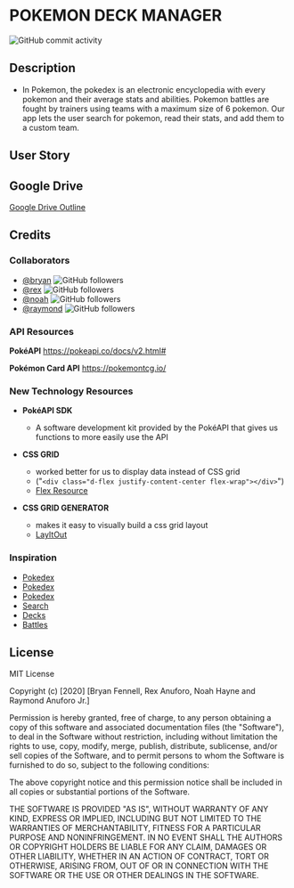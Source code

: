 # POKEMON DECK MANAGER

<!-- playing around for badges -->

![GitHub commit activity](https://img.shields.io/github/commit-activity/m/bryan3023/pokemon-deck-manager)

## Description

* In Pokemon, the pokedex is an electronic encyclopedia with every pokemon and their average stats and abilities. Pokemon battles are fought by trainers using teams with a maximum size of 6 pokemon. Our app lets the user search for pokemon, read their stats, and add them to a custom team.


## User Story




## Google Drive
[Google Drive Outline](https://docs.google.com/document/d/1868n8qmq5FP1K_MsOJhlinr70rDfL4ZRKN0YQg608aY/edit#)

## Credits

### Collaborators
* [@bryan](https://github.com/bryan3023) ![GitHub followers](https://img.shields.io/github/followers/bryan3023?label=Follow&style=social)
* [@rex](https://github.com/RexAnuforo) ![GitHub followers](https://img.shields.io/github/followers/RexAnuforo?label=Follow&style=social)
* [@noah](https://github.com/nmhayne) ![GitHub followers](https://img.shields.io/github/followers/nmhayne?label=Follow&style=social)
* [@raymond](https://github.com/rayfor1) ![GitHub followers](https://img.shields.io/github/followers/rayfor1?label=Follow&style=social)


### API Resources

**PokéAPI**
https://pokeapi.co/docs/v2.html#

**Pokémon Card API**
https://pokemontcg.io/

### New Technology Resources

* **PokéAPI SDK**
    * A software development kit provided by the PokéAPI that gives us functions to more easily use the API

* **CSS GRID** 
    * worked better for us to display data instead of CSS grid
    * ("`<div class="d-flex justify-content-center flex-wrap"></div>`")
    * [Flex Resource](https://getbootstrap.com/docs/4.0/utilities/flex/)

* **CSS GRID GENERATOR**
    * makes it easy to visually build a css grid layout
    * [LayItOut](https://grid.layoutit.com/)




### Inspiration

* [Pokedex](https://www.pokemon.com/us/pokedex/)
* [Pokedex](https://codepen.io/wikode/pen/wvKGERj)
* [Pokedex](https://codepen.io/rocherf/pen/ZvxdxR)
* [Search](https://dex.pokemonshowdown.com/)
* [Decks](https://decktrio.com/)
* [Battles](https://pokemonshowdown.com/)





## License

MIT License

Copyright (c) [2020] [Bryan Fennell, Rex Anuforo, Noah Hayne and Raymond Anuforo Jr.]

Permission is hereby granted, free of charge, to any person obtaining a copy
of this software and associated documentation files (the "Software"), to deal
in the Software without restriction, including without limitation the rights
to use, copy, modify, merge, publish, distribute, sublicense, and/or sell
copies of the Software, and to permit persons to whom the Software is
furnished to do so, subject to the following conditions:

The above copyright notice and this permission notice shall be included in all
copies or substantial portions of the Software.

THE SOFTWARE IS PROVIDED "AS IS", WITHOUT WARRANTY OF ANY KIND, EXPRESS OR
IMPLIED, INCLUDING BUT NOT LIMITED TO THE WARRANTIES OF MERCHANTABILITY,
FITNESS FOR A PARTICULAR PURPOSE AND NONINFRINGEMENT. IN NO EVENT SHALL THE
AUTHORS OR COPYRIGHT HOLDERS BE LIABLE FOR ANY CLAIM, DAMAGES OR OTHER
LIABILITY, WHETHER IN AN ACTION OF CONTRACT, TORT OR OTHERWISE, ARISING FROM,
OUT OF OR IN CONNECTION WITH THE SOFTWARE OR THE USE OR OTHER DEALINGS IN THE
SOFTWARE.

